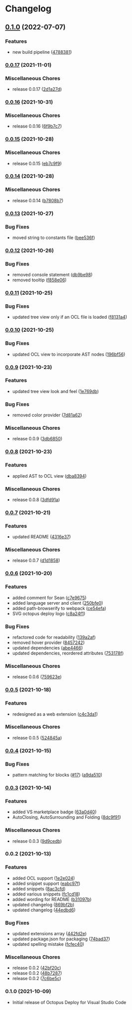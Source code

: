 # Changelog

## [0.1.0](https://github.com/OctopusDeploy/vscode-octopusdeploy/compare/v0.0.17...v0.1.0) (2022-07-07)


### Features

* new build pipeline ([4788381](https://github.com/OctopusDeploy/vscode-octopusdeploy/commit/47883813538637d0337265733dcf737c69d16920))

### [0.0.17](https://www.github.com/OctopusDeploy/vscode-octopusdeploy/compare/v0.0.16...v0.0.17) (2021-11-01)


### Miscellaneous Chores

* release 0.0.17 ([2d1a27d](https://www.github.com/OctopusDeploy/vscode-octopusdeploy/commit/2d1a27d575346ac8c83fbd76d974ca36d18dbd33))

### [0.0.16](https://www.github.com/OctopusDeploy/vscode-octopusdeploy/compare/v0.0.15...v0.0.16) (2021-10-31)


### Miscellaneous Chores

* release 0.0.16 ([6f9b7c7](https://www.github.com/OctopusDeploy/vscode-octopusdeploy/commit/6f9b7c7921934d9aecde016a3c29e768004a8136))

### [0.0.15](https://www.github.com/OctopusDeploy/vscode-octopusdeploy/compare/v0.0.14...v0.0.15) (2021-10-28)


### Miscellaneous Chores

* release 0.0.15 ([eb7c9f9](https://www.github.com/OctopusDeploy/vscode-octopusdeploy/commit/eb7c9f97eadc3cd3670b6ef71759f02ad3564e9a))

### [0.0.14](https://www.github.com/OctopusDeploy/vscode-octopusdeploy/compare/v0.0.13...v0.0.14) (2021-10-28)


### Miscellaneous Chores

* release 0.0.14 ([b7808b7](https://www.github.com/OctopusDeploy/vscode-octopusdeploy/commit/b7808b7b98b309ce459a6e3c4d2a0b5d46f6d517))

### [0.0.13](https://www.github.com/OctopusDeploy/vscode-octopusdeploy/compare/v0.0.12...v0.0.13) (2021-10-27)


### Bug Fixes

* moved string to constants file ([bee536f](https://www.github.com/OctopusDeploy/vscode-octopusdeploy/commit/bee536fdb744a2fb31239923fab23e4ad299c967))

### [0.0.12](https://www.github.com/OctopusDeploy/vscode-octopusdeploy/compare/v0.0.11...v0.0.12) (2021-10-26)


### Bug Fixes

* removed console statement ([db9be98](https://www.github.com/OctopusDeploy/vscode-octopusdeploy/commit/db9be98b40ecf2f14c0cf481890e828ccc0bfbc7))
* removed tooltip ([f858e06](https://www.github.com/OctopusDeploy/vscode-octopusdeploy/commit/f858e06265c81d3e709586dd254964ac26244410))

### [0.0.11](https://www.github.com/OctopusDeploy/vscode-octopusdeploy/compare/v0.0.10...v0.0.11) (2021-10-25)


### Bug Fixes

* updated tree view only if an OCL file is loaded ([f8131a4](https://www.github.com/OctopusDeploy/vscode-octopusdeploy/commit/f8131a4d6323f570135908665bdb0a0837d31f1e))

### [0.0.10](https://www.github.com/OctopusDeploy/vscode-octopusdeploy/compare/v0.0.9...v0.0.10) (2021-10-25)


### Bug Fixes

* updated OCL view to incorporate AST nodes ([196bf56](https://www.github.com/OctopusDeploy/vscode-octopusdeploy/commit/196bf56210c44adc658171683709f371ede13fe9))

### [0.0.9](https://www.github.com/OctopusDeploy/vscode-octopusdeploy/compare/v0.0.8...v0.0.9) (2021-10-23)


### Features

* updated tree view look and feel ([1e769db](https://www.github.com/OctopusDeploy/vscode-octopusdeploy/commit/1e769dbee1bbe6445308912b9bd35ffe0a9255ff))


### Bug Fixes

* removed color provider ([7d81a62](https://www.github.com/OctopusDeploy/vscode-octopusdeploy/commit/7d81a62175d49a0998bc846bd423205eff1ab64f))


### Miscellaneous Chores

* release 0.0.9 ([3db6850](https://www.github.com/OctopusDeploy/vscode-octopusdeploy/commit/3db6850eb757ad485b083bb22cd3c90130ad6ac8))

### [0.0.8](https://www.github.com/OctopusDeploy/vscode-octopusdeploy/compare/v0.0.7...v0.0.8) (2021-10-23)


### Features

* applied AST to OCL view ([dba8394](https://www.github.com/OctopusDeploy/vscode-octopusdeploy/commit/dba83942337b5bae6973abb8e3a1efb2beb57b73))


### Miscellaneous Chores

* release 0.0.8 ([3dfd91a](https://www.github.com/OctopusDeploy/vscode-octopusdeploy/commit/3dfd91a17b3ff031cf62d510c7f988dfee4e61f3))

### [0.0.7](https://www.github.com/OctopusDeploy/vscode-octopusdeploy/compare/v0.0.6...v0.0.7) (2021-10-21)


### Features

* updated README ([4316e37](https://www.github.com/OctopusDeploy/vscode-octopusdeploy/commit/4316e37f4abe6b4d0cb9c723d49a4c7ec5ef0414))


### Miscellaneous Chores

* release 0.0.7 ([d1d1858](https://www.github.com/OctopusDeploy/vscode-octopusdeploy/commit/d1d1858a29829f689c3c03f8f5d6f3547b54d4c1))

### [0.0.6](https://www.github.com/OctopusDeploy/vscode-octopusdeploy/compare/v0.0.5...v0.0.6) (2021-10-20)


### Features

* added comment for Sean ([c7e9675](https://www.github.com/OctopusDeploy/vscode-octopusdeploy/commit/c7e96753db918ecf69df081da2e0d8c25486d6df))
* added language server and client ([250bfe0](https://www.github.com/OctopusDeploy/vscode-octopusdeploy/commit/250bfe0d2c8a91624cbd81574b84e283b1abc016))
* added path-browserify to webpack ([ce54efa](https://www.github.com/OctopusDeploy/vscode-octopusdeploy/commit/ce54efafa6e4547125eee207272f903ab75961b1))
* SVG octopus deploy logo ([c8a24f1](https://www.github.com/OctopusDeploy/vscode-octopusdeploy/commit/c8a24f16f4398f1e8576e027ec3cc0ba9005a406))


### Bug Fixes

* refactored code for readability ([139a2af](https://www.github.com/OctopusDeploy/vscode-octopusdeploy/commit/139a2affa66240d9c62ea47cb33b9e24f25e9ff2))
* removed hover provider ([8457242](https://www.github.com/OctopusDeploy/vscode-octopusdeploy/commit/845724214ce4332ec97a674d8542db5f398abae9))
* updated dependencies ([abe4466](https://www.github.com/OctopusDeploy/vscode-octopusdeploy/commit/abe4466043e0208c1862595eaf60654ddeeb342e))
* updated dependencies, reordered attributes ([753178f](https://www.github.com/OctopusDeploy/vscode-octopusdeploy/commit/753178fab95965a128afcaae712735a67d69cd8b))


### Miscellaneous Chores

* release 0.0.6 ([759623e](https://www.github.com/OctopusDeploy/vscode-octopusdeploy/commit/759623e728612898a0034aee3818d8e947033e79))

### [0.0.5](https://www.github.com/OctopusDeploy/vscode-octopusdeploy/compare/v0.0.4...v0.0.5) (2021-10-18)


### Features

* redesigned as a web extension ([c4c3da1](https://www.github.com/OctopusDeploy/vscode-octopusdeploy/commit/c4c3da149b16d043c06805885e0ac576a8809cc4))


### Miscellaneous Chores

* release 0.0.5 ([524845a](https://www.github.com/OctopusDeploy/vscode-octopusdeploy/commit/524845a840d0c86a7e5e4961cc821533266a5a6e))

### [0.0.4](https://www.github.com/OctopusDeploy/vscode-octopusdeploy/compare/v0.0.3...v0.0.4) (2021-10-15)


### Bug Fixes

* pattern matching for blocks ([#17](https://www.github.com/OctopusDeploy/vscode-octopusdeploy/issues/17)) ([a9da510](https://www.github.com/OctopusDeploy/vscode-octopusdeploy/commit/a9da5108e06daee54e17cfe6c596f991c9e7561e))

### [0.0.3](https://www.github.com/OctopusDeploy/vscode-octopusdeploy/compare/v0.0.2...v0.0.3) (2021-10-14)


### Features

* added VS marketplace badge ([63a0d40](https://www.github.com/OctopusDeploy/vscode-octopusdeploy/commit/63a0d40c8f39fd7d4cb5152272ea4fdb57a9d89e))
* AutoClosing, AutoSurrounding and Folding ([8dc9f91](https://www.github.com/OctopusDeploy/vscode-octopusdeploy/commit/8dc9f9177aab07252a4e6a2e119ab5faa2276845))


### Miscellaneous Chores

* release 0.0.3 ([9d9cedb](https://www.github.com/OctopusDeploy/vscode-octopusdeploy/commit/9d9cedb9c8fb43e7ee8000f2d8748b4cd958cf61))

### 0.0.2 (2021-10-13)


### Features

* added OCL support ([1e2e024](https://www.github.com/OctopusDeploy/vscode-octopusdeploy/commit/1e2e024135027f97400c7f848d8d8ee8064a2512))
* added snippet support ([eabc97f](https://www.github.com/OctopusDeploy/vscode-octopusdeploy/commit/eabc97fa7c1ba2333253f1a4ebf3833f9186c2a2))
* added snippets ([8ac3cfd](https://www.github.com/OctopusDeploy/vscode-octopusdeploy/commit/8ac3cfd466b07d41dcd4b7e8aa530ca28a769a44))
* added various snippets ([fc1cd18](https://www.github.com/OctopusDeploy/vscode-octopusdeploy/commit/fc1cd18747afa13450065c6b1bd49848bfd7ed5e))
* added wording for README ([b31097b](https://www.github.com/OctopusDeploy/vscode-octopusdeploy/commit/b31097bd11c858382c97b7ab09e191962d3c1deb))
* updated changelog ([869bf2b](https://www.github.com/OctopusDeploy/vscode-octopusdeploy/commit/869bf2bd40da056ad4415b8dc4a5aa09a500961c))
* updated changelog ([44edbd6](https://www.github.com/OctopusDeploy/vscode-octopusdeploy/commit/44edbd6a60195ee5f0ab96b1f67b68fbeee872bd))


### Bug Fixes

* updated extensions array ([442fd2e](https://www.github.com/OctopusDeploy/vscode-octopusdeploy/commit/442fd2e394391b02622de9170e40c4b7ebefa262))
* updated package.json for packaging ([74bad37](https://www.github.com/OctopusDeploy/vscode-octopusdeploy/commit/74bad378e118bcfedf93501ccb76524cb5d3ac5b))
* updated spelling mistake ([fcfec40](https://www.github.com/OctopusDeploy/vscode-octopusdeploy/commit/fcfec40d2a3c2ef6f9554a84e9b7e6dc6934f9cc))


### Miscellaneous Chores

* release 0.0.2 ([42bf20c](https://www.github.com/OctopusDeploy/vscode-octopusdeploy/commit/42bf20cebea26465e06fa3e4803fc13efd14b33f))
* release 0.0.2 ([48b7287](https://www.github.com/OctopusDeploy/vscode-octopusdeploy/commit/48b7287963a5e1852ed2b5316fe02327f3c0e76d))
* release 0.0.2 ([7c6be5c](https://www.github.com/OctopusDeploy/vscode-octopusdeploy/commit/7c6be5c13bf5f5b313e621fec736c6e2ba076678))

### 0.1.0 (2021-10-09)

- Initial release of Octopus Deploy for Visual Studio Code
